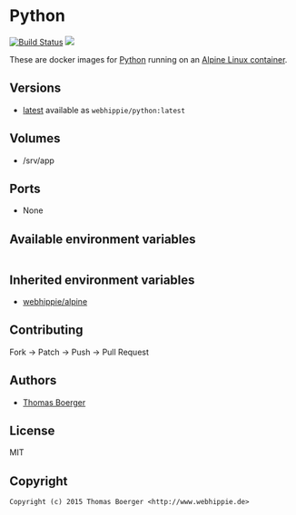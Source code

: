# Python

[![Build Status](https://cloud.drone.io/api/badges/dockhippie/python/status.svg)](https://cloud.drone.io/dockhippie/python)
[![](https://images.microbadger.com/badges/image/webhippie/python.svg)](https://microbadger.com/images/webhippie/python "Get your own image badge on microbadger.com")

These are docker images for [Python](https://www.python.org) running on an [Alpine Linux container](https://registry.hub.docker.com/u/webhippie/alpine/).


## Versions

* [latest](./latest) available as `webhippie/python:latest`


## Volumes

* /srv/app


## Ports

* None


## Available environment variables

```bash

```


## Inherited environment variables

* [webhippie/alpine](https://github.com/dockhippie/alpine#available-environment-variables)


## Contributing

Fork -> Patch -> Push -> Pull Request


## Authors

* [Thomas Boerger](https://github.com/tboerger)


## License

MIT


## Copyright

```
Copyright (c) 2015 Thomas Boerger <http://www.webhippie.de>
```
